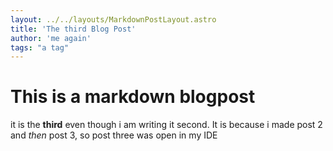 ```yaml
---
layout: ../../layouts/MarkdownPostLayout.astro
title: 'The third Blog Post'
author: 'me again'
tags: "a tag"
---
```

# This is a markdown blogpost
 it is the **third** even though i am writing it second. It is because i made post 2 and *then* post 3, so post three was open in my IDE